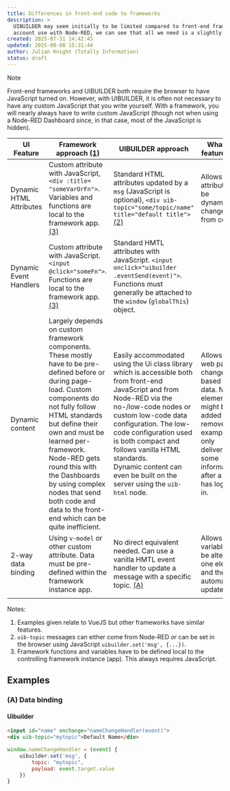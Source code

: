 ```yaml
---
title: Differences in front-end code to frameworks
description: >
  UIBUILDER may seem initially to be limited compared to front-end frameworks such as VueJS and REACT. However, when taking into
  account use with Node-RED, we can see that all we need is a slightly different mindset and approach.
created: 2025-07-31 14:42:45
updated: 2025-08-08 15:31:44
author: Julian Knight (Totally Information)
status: draft
---
```


> [!NOTE]
>
> Front-end frameworks and UIBUILDER both require the browser to have JavaScript turned on. However, with UIBUILDER, it is often not necessary to have any custom JavaScript that you write yourself. With a framework, you will nearly always have to write custom JavaScript (though not when using a Node-RED Dashboard since, in that case, most of the JavaScript is hidden).

| UI Feature              | Framework approach [(1)](#notes01)                           | UIBUILDER approach                                           | What the feature does                                        |
| ----------------------- | ------------------------------------------------------------ | ------------------------------------------------------------ | ------------------------------------------------------------ |
| Dynamic HTML Attributes | Custom attribute with JavaScript, `<div :title=` `"someVarOrFn">`. Variables and functions are local to the framework app. [(3)](#notes03) | Standard HTML attributes updated by a `msg` (JavaScript is optional), `<div uib-topic="some/topic/name"` `title="default title">` [(2)](#notes02) | Allows HTML attributes to be dynamically changed from code.  |
| Dynamic Event Handlers  | Custom attribute with JavaScript. `<input @click="someFn">`. Functions are local to the framework app. [(3)](#n) | Standard HMTL attributes with JavaScript. `<input onclick="uibuilder` `.eventSend(event)">`. Functions must generally be attached to the `window` (`globalThis`) object. |                                                              |
| Dynamic content         | Largely depends on custom framework components. These mostly have to be pre-defined before or during page-load. Custom components do not fully follow HTML standards but define their own and must be learned per-framework.<br />Node-RED gets round this with the Dashboards by using complex nodes that send both code and data to the front-end which can be quite inefficient. | Easily accommodated using the Ui class library which is accessible both from front-end JavaScript and from Node-RED via the no-/low-code nodes or custom low-code data configuration. The low-code configuration used is both compact and follows vanilla HTML standards.<br />Dynamic content can even be built on the server using the `uib-html` node. | Allows the web page to change based on data. New elements might be added or removed. For example, only delivering some information after a user has logged in. |
| 2-way data binding      | Using `v-model` or other custom attribute. Data must be pre-defined within the framework instance app. | No direct equivalent needed. Can use a vanilla HMTL event handler to update a message with a specific topic. [(A)](#a-data-binding) | Allows variables to be altered by one element and the UI automatically updates. |
|                         |                                                              |                                                              |                                                              |

Notes:

1. <a id="notes01"></a>Examples given relate to VueJS but other frameworks have similar features.
2. <a id="notes02"></a>`uib-topic` messages can either come from Node-RED _or_ can be set in the browser using JavaScript `uibuilder.set('msg', {...})`.
3. <a id="notes03"></a>Framework functions and variables have to be defined local to the controlling framework instance (app). This always requires JavaScript.

## Examples

### (A) Data binding

#### Uibuilder

```html
<input id="name" onchange="nameChangeHandler(event)">
<div uib-topic="mytopic">Default Name</div>
```

```javascript
window.nameChangeHandler = (event) {
    uibuilder.set('msg', {
        topic: "mytopic",
        payload: event.target.value
    })
}
```

